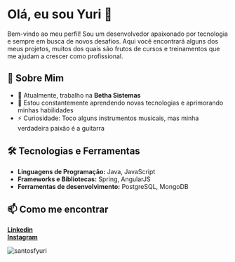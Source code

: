 # Olá, eu sou Yuri 👋

Bem-vindo ao meu perfil! Sou um desenvolvedor apaixonado por tecnologia e sempre em busca de novos desafios. Aqui você encontrará alguns dos meus projetos, muitos dos quais são frutos de cursos e treinamentos que me ajudam a crescer como profissional.

## 🚀 Sobre Mim

- 🔭 Atualmente, trabalho na **Betha Sistemas**
- 🌱 Estou constantemente aprendendo novas tecnologias e aprimorando minhas habilidades
- ⚡ Curiosidade: Toco alguns instrumentos musicais, mas minha verdadeira paixão é a guitarra

## 🛠 Tecnologias e Ferramentas

- **Linguagens de Programação:** Java, JavaScript
- **Frameworks e Bibliotecas:** Spring, AngularJS
- **Ferramentas de desenvolvimento:** PostgreSQL, MongoDB

## 📫 Como me encontrar

<a href="https://linkedin.com/in/yurifsantos" target="blank"><b>Linkedin</b></a> </br>
<a href="https://instagram.com/santosfyuri" target="blank"><b>Instagram</b></a>

<p><img align="center" src="https://github-readme-stats.vercel.app/api/top-langs?username=santosfyuri&show_icons=true&locale=en&layout=compact" alt="santosfyuri" /></p>
